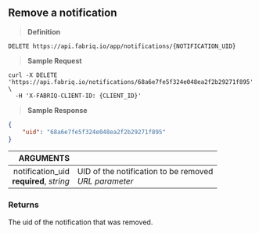 ## Remove a notification

> **Definition**

```text
DELETE https://api.fabriq.io/app/notifications/{NOTIFICATION_UID}
```

> **Sample Request**

```shell
curl -X DELETE 'https://api.fabriq.io/notifications/68a6e7fe5f324e048ea2f2b29271f895' \
  -H 'X-FABRIQ-CLIENT-ID: {CLIENT_ID}'
```

> **Sample Response**

```json
{
    "uid": "68a6e7fe5f324e048ea2f2b29271f895"
}
```

ARGUMENTS  ||
---------: | -----------
notification_uid<br>**required**, *string*  | UID of the notification to be removed<br>*URL parameter*


### Returns
The uid of the notification that was removed.
